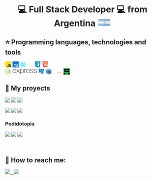 <h1 size="30px" align="center">
💻 Full Stack Developer 💻 
from Argentina
<img width="45px" height="25px" src="https://github.com/francofraiese/francofraiese/blob/main/images/argentina.png"/>
</h1>

## :star: Programming languages, technologies and tools
  <img width=20px height=20px src="https://github.com/francofraiese/francofraiese/blob/main/images/JS.png">
  <img width=20px height=20px src="https://github.com/francofraiese/francofraiese/blob/main/images/TS.png">
  <img width=20px height=20px src="https://github.com/francofraiese/francofraiese/blob/main/images/react.png">
  <img width=20px height=20px src="https://github.com/francofraiese/francofraiese/blob/main/images/redux.png">
  <img width=20px height=20px src="https://github.com/francofraiese/francofraiese/blob/main/images/CSS3.png">
  <img width=20px height=20px src="https://github.com/francofraiese/francofraiese/blob/main/images/HTML.png">
  <br/>
  <img width=20px height=20px src="https://github.com/francofraiese/francofraiese/blob/main/images/NODE.png">
  <img width=80px height=20px src="https://github.com/francofraiese/francofraiese/blob/main/images/express.png">
  <img width=20px height=20px src="https://github.com/francofraiese/francofraiese/blob/main/images/postgres.png">
  <img width=20px height=20px src="https://github.com/francofraiese/francofraiese/blob/main/images/sequelize.png">
  <img width=30px height=20px src="https://github.com/francofraiese/francofraiese/blob/main/images/Mysql.png">
  <img width=20px height=20px src="https://github.com/francofraiese/francofraiese/blob/main/images/logo.png">

  
  
## :pushpin: My proyects

<p>
  <a><img src="https://github.com/WanCirone/wancirone/blob/main/images/petStore/home.png"></a>
  <a><img src="https://github.com/WanCirone/wancirone/blob/main/images/petStore/catalogo.png"></a>
  <a><img src="https://github.com/WanCirone/wancirone/blob/main/images/petStore/tablaordenes.png"></a>
</p>
<p>
  <a><img src="https://github.com/WanCirone/wancirone/blob/main/images/petStore/carrito.png"></a>
  <a><img src="https://github.com/WanCirone/wancirone/blob/main/images/petStore/reviews.png"></a>
  <a><img src="https://github.com/WanCirone/wancirone/blob/main/images/petStore/average.png"></a>
</p>

<h3>Pedidotopia</h3>
<p>
  <a><img src="https://github.com/WanCirone/wancirone/blob/main/images/pedidotopia/tabla.jpg"></a>
  <a><img src="https://github.com/WanCirone/wancirone/blob/main/images/pedidotopia/nuevoprod.png"></a>
  <a><img src="https://github.com/WanCirone/wancirone/blob/main/images/pedidotopia/imagen.png"></a>
</p> 
&nbsp;

## :paperclip: How to reach me:
<span >
<a href="https://www.linkedin.com/in/wanda-trinidad-cirone/" ><img width="5%" src="https://github.com/WanCirone/wancirone/blob/main/logos/linkedin-icon.png"> &nbsp;
<a href="mailto:wandacirone@gmail.com" ><img width="5%" src="https://github.com/WanCirone/wancirone/blob/main/logos/gmail-icon%20green.png">
</span>